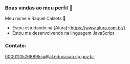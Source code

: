 ### Boas vindas ao meu perfil  💜

Meu nome é Raquel Calzeta 🦋

- Estou estudando na [Alura]-(https://www.alura.com.br/)
- Estou me desenvolvendo na linguagem JavaScript


### Contato:
00001105268895sp@al.educacao.sp.gov.br
